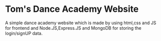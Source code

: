 # Tom's Dance Academy Website
A simple dance academy website which is made by using html,css and JS for frontend and Node.JS,Express.JS and MongoDB for storing the login/signUP data.
